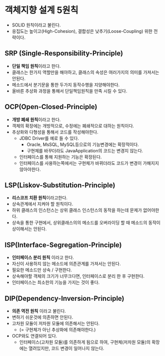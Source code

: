 # 객체지향 설계 5원칙
- SOLID 원칙이라고 불린다.
- 응집도는 높이고(High-Cohesion), 결합성은 낮추기(Loose-Coupling) 위한 전략이다.

## SRP (Single-Responsibility-Principle) 
- **단일 책임 원칙**이라고 한다.
- 클래스는 한가지 역할만을 해야하고, 클래스의 속성은 여러가지의 의미를 가져서는 안된다.
- 메소드에서 분기문을 통한 두가지 동작수행을 지양해야한다.
- 올바른 추상화 과정을 통해서 단일책임원칙을 만족 시킬 수 있다.

## OCP(Open-Closed-Principle)
- **개방 폐쇄 원칙**이라고 한다.
- 객체의 확장에는 개방적으로, 수정에는 폐쇄적으로 대하는 원칙이다.
- 추상화와 다형성을 통해서 코드를 작성해야한다.
  - JDBC Driver를 예로 들 수 있다.
    - Oracle, MsSQL, MySQL등으로의 기능변경에는 확장적이다.
    - 구현체를 바꾸더라도 JavaApplication의 코드는 변경지 않는다.
  - 인터페이스를 통해 지원하는 기능은 확장된다. 
  - 인터페이스를 사용하는쪽에서는 구현체가 바뀌더라도 코드가 변경이 가해지지 않아야한다.
## LSP(Liskov-Substitution-Principle)
- **리스코프 치환 원칙**이라고한다.
- 상속관계에서 지켜야 할 원칙이다.
- 하위 클래스의 인스턴스는 상위 클래스 인스턴스의 동작을 하는데 문제가 없어야한다.
- 상속을 통한 구현에서, 상위클래스의의 메소드를 오버라이딩 할 때 메소드의 동작이 상이해서는 안된다. 
## ISP(Interface-Segregation-Principle)
- **인터페이스 분리 원칙** 이라고 한다.
- 자신이 사용하지 않는 메소드에 의존관계를 가져서는 안된다.
- 필요한 메소드만 상속 / 구현한다.
- 상속해야할 객체의 크기가 너무크다면, 인터페이스로 분리 한 후 구현한다.
- 인터페이스는 최소한의 기능을 가지는 것이 좋다.

## DIP(Dependency-Inversion-Principle)
- **의존 역전 원칙** 이라고 불린다.
- 변하기 쉬운것에 의존하면 안된다.
- 고차원 모듈이 저차원 모듈에 의존해서는 안된다.
  - (= 구현체가 아닌 추상화에 의존해야한다.)
- OCP와도 연결되어 있다.
  - 인터페이스(고차원 모듈)를 의존하게 됨으로 하여, 구현체(저차원 모듈)의 확장에는 열려있지만, 코드 변경이 일어나지 않는다. 